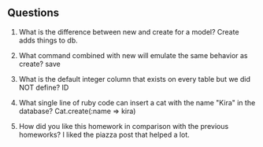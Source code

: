## Questions

1. What is the difference between new and create for a model?
Create adds things to db.

2. What command combined with new will emulate the same behavior as create?
save

3. What is the default integer column that exists on every table but we did NOT define?
ID

4. What single line of ruby code can insert a cat with the name "Kira" in the database?
Cat.create(:name => kira)

5. How did you like this homework in comparison with the previous homeworks?
I liked the piazza post that helped a lot. 